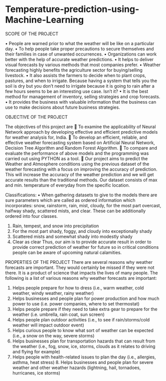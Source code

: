 # Temperature-prediction-using-Machine-Learning


SCOPE OF THE PROJECT 

• People are warned prior to what the weather will be like on a particular day.
 • To help people take proper precautions to secure themselves and their families in case of unwanted occurrences. • Organizations can work better with the help of accurate weather predictions.
 • It helps to deliver visual forecasts by various methods that most companies prefer.
 • Weather forecasting highly benefits the agriculture sector for buying/selling livestock.
 • It also assists the farmers to decide when to plant crops, pastures, and when to irrigate. Because having a system that tells you the soil is dry but you don’t need to irrigate because it is going to rain after a few hours seems to be an interesting use case. Isn’t it? 
• It is the best method for management of inventory, selling strategies and crop forecasts.
 • It provides the business with valuable information that the business can use to make decisions about future business strategies.

 OBJECTIVE OF THE PROJECT 
 
The objectives of this project are
  To examine the applicability of Neural Network approach by developing effective and efficient predictive models for weather analysis for, India. 
 To develop an efficient, reliable, and effective weather forecasting system based on Artificial Neural Network, Decision Tree Algorithm and Random Forest Algorithm. 
 To compare and evaluate the performance of above models and the programming was carried out using PYTHON as a tool.  Our project aims to predict the Weather and Atmosphere conditions using the previous dataset of the weather forecasting with a focus on improving the accuracy of prediction. This will increase the accuracy of the weather prediction and we will get accurate results than the traditional methods. Our dataset consists of max and min. temperature of everyday from the specific location. 

 Classifications:
 • When gathering datasets to give to the models there are sure parameters which are called as ordered information which incorporates: snow, rainstorm, rain, mist, cloudy, for the most part overcast, halfway shady, scattered mists, and clear. These can be additionally ordered into four classes. 
1. Rain, tempest, and snow into precipitation 
2. For the most part shady, foggy, and cloudy into exceptionally shady 
3. Scattered mists and somewhat shady into modestly shady 
4. Clear as clear 
Thus, our aim is to provide accurate result in order to provide correct prediction of weather for future so in critical conditions people can be aware of upcoming natural calamities. 


PROPERTIES OF THE PROJECT 
There are several reasons why weather forecasts are important. They would certainly be missed if they were not there. It is a product of science that impacts the lives of many people. The following is a list of various reasons why weather forecasts are important: 
1. Helps people prepare for how to dress (i.e., warm weather, cold weather, windy weather, rainy weather) 
2. Helps businesses and people plan for power production and how much power to use (i.e. power companies, where to set thermostat)
 3. Helps people prepare if they need to take extra gear to prepare for the weather (i.e. umbrella, rain coat, sun screen)
 4. Helps people plan outdoor activities (i.e., to see if rain/storms/cold weather will impact outdoor event)
 5. Helps curious people to know what sort of weather can be expected (i.e., a snow on the way, severe storms)
 6. Helps businesses plan for transportation hazards that can result from the weather (i.e., fog, snow, ice, storms, clouds as it relates to driving and flying for example)
 7. Helps people with health-related issues to plan the day (i.e., allergies, asthma, heat stress) 8. Helps businesses and people plan for severe weather and other weather hazards (lightning, hail, tornadoes, hurricanes, ice storms)
